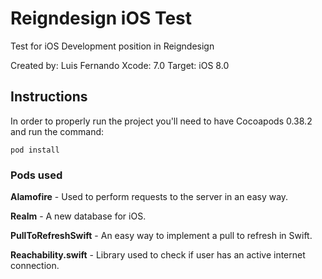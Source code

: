 # Reigndesign iOS Test

Test for iOS Development position in Reigndesign

Created by: Luis Fernando
Xcode: 7.0
Target: iOS 8.0

## Instructions
In order to properly run the project you'll need to have Cocoapods 0.38.2 and run the command:
```
pod install
```

### Pods used
**Alamofire** - Used to perform requests to the server in an easy way.

**Realm** - A new database for iOS.

**PullToRefreshSwift** - An easy way to implement a pull to refresh in Swift.

**Reachability.swift** - Library used to check if user has an active internet connection.
